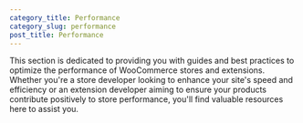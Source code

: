 ```yaml
---
category_title: Performance
category_slug: performance
post_title: Performance
---
```


This section is dedicated to providing you with guides and best practices to optimize the performance of WooCommerce stores and extensions. Whether you're a store developer looking to enhance your site's speed and efficiency or an extension developer aiming to ensure your products contribute positively to store performance, you'll find valuable resources here to assist you.
